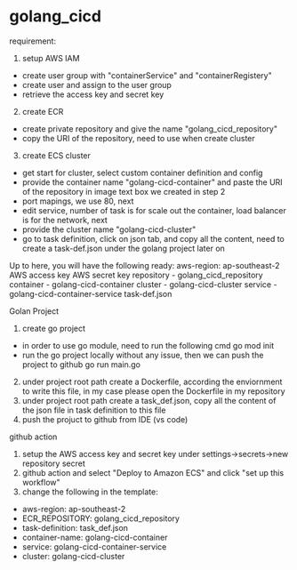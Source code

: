 # golang_cicd

requirement:
1. setup AWS IAM
  - create user group with "containerService" and "containerRegistery"
  - create user and assign to the user group
  - retrieve the access key and secret key
2. create ECR
  - create private repository and give the name "golang_cicd_repository"
  - copy the URI of the repository, need to use when create cluster
3. create ECS cluster
  - get start for cluster, select custom container definition and config
  - provide the container name "golang-cicd-container" and paste the URI of the repository in image text box we created in step 2
  - port mapings, we use 80, next
  - edit service, number of task is for scale out the container, load balancer is for the network, next
  - provide the cluster name "golang-cicd-cluster"
  - go to task definition, click on json tab, and copy all the content, need to create a task-def.json under the golang project later on
  
Up to here, you will have the following ready:
aws-region: ap-southeast-2
AWS access key
AWS secret key
repository - golang_cicd_repository
container - golang-cicd-container
cluster - golang-cicd-cluster
service - golang-cicd-container-service
task-def.json
  
Golan Project
1. create go project
  - in order to use go module, need to run the following cmd
  go mod init
  - run the go project locally without any issue, then we can push the project to github
  go run main.go
2. under project root path create a Dockerfile, according the enviornment to write this file, in my case please open the Dockerfile in my repository
3. under project root path create a task_def.json, copy all the content of the json file in task definition to this file
4. push the projuct to github from IDE (vs code)

github action
1. setup the AWS access key and secret key under settings->secrets->new repository secret
2. github action and select "Deploy to Amazon ECS" and click "set up this workflow"
3. change the following in the template:
  - aws-region: ap-southeast-2
  - ECR_REPOSITORY: golang_cicd_repository
  - task-definition: task_def.json
  - container-name: golang-cicd-container
  - service: golang-cicd-container-service
  - cluster: golang-cicd-cluster

